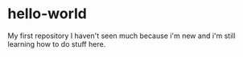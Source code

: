 # hello-world
My first repository
I haven't seen much because i'm new and i'm still learning how to do stuff here.
